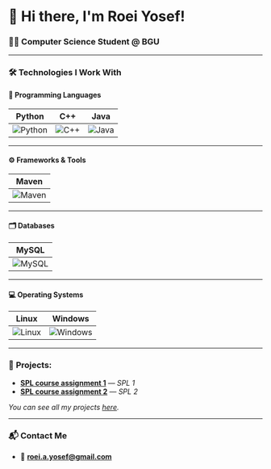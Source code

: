 # 👋 Hi there, I'm Roei Yosef!  
### 🧑‍🎓 **Computer Science Student @ BGU**  

---

### 🛠️ **Technologies I Work With**

#### 🧠 **Programming Languages**

| **Python** | **C++** | **Java** |
|:----------:|:-------:|:-------:|
| ![Python](https://skillicons.dev/icons?i=python) | ![C++](https://skillicons.dev/icons?i=cpp) | ![Java](https://skillicons.dev/icons?i=java) | ![JavaScript](https://skillicons.dev/icons?i=javascript) | ![HTML](https://skillicons.dev/icons?i=html) | ![CSS](https://skillicons.dev/icons?i=css)

---

#### ⚙️ **Frameworks & Tools**

| **Maven** |
|:-----------:|
|![Maven](https://skillicons.dev/icons?i=maven) |

---

#### 🗂️ **Databases**

| **MySQL** |
|:-----------:|
| ![MySQL](https://skillicons.dev/icons?i=mysql) |

---

#### 💻 **Operating Systems**

| **Linux** | **Windows** |
|:---------:|:---------:|
| ![Linux](https://skillicons.dev/icons?i=linux) | ![Windows](https://skillicons.dev/icons?i=windows) |


---


### 💼 **Projects:**

-  **[SPL course assignment 1](https://github.com/roeiyosef/FinalSPL1)** — *SPL 1*
-  **[SPL course assignment 2](https://github.com/roeiyosef/SPL2)** — *SPL 2*

*You can see all my projects [here](https://github.com/roeiyosef?tab=repositories).*

---

### 📬 **Contact Me**
- 📧 **[roei.a.yosef@gmail.com](mailto:roei.a.yosef@gmail.com)**  
